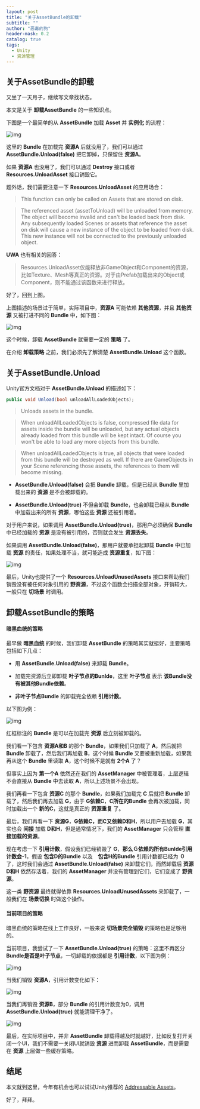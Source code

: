 ```yaml
---
layout: post
title: "关于AssetBundle的卸载"
subtitle: ""
author: "恶毒的狗"
header-mask: 0.2
catalog: true
tags:
  - Unity
  - 资源管理
---
```


## 关于AssetBundle的卸载

又坐了一天月子，继续写文章找状态。

本文是关于 **卸载AssetBundle** 的一些知识点。

下图是一个最简单的从 **AssetBundle** 加载 **Asset** 并 **实例化** 的流程：

![img](/img/unload-resources/screenshot1.png)

这里的 **Bundle** 在加载完 **资源A** 后就没用了，我们可以通过 **AssetBundle.Unload(false)** 把它卸掉，只保留住 **资源A**。

如果 **资源A** 也没用了，我们可以通过 **Destroy** 接口或者 **Resources.UnloadAsset** 接口销毁它。

题外话，我们需要注意一下 **Resources.UnloadAsset** 的应用场合：

> This function can only be called on Assets that are stored on disk.

> The referenced asset (assetToUnload) will be unloaded from memory. The object will become invalid and can't be loaded back from disk. Any subsequently loaded Scenes or assets that reference the asset on disk will cause a new instance of the object to be loaded from disk. This new instance will not be connected to the previously unloaded object.

**UWA** 也有相关的回答：

> Resources.UnloadAsset仅能释放非GameObject和Component的资源，比如Texture、Mesh等真正的资源。对于由Prefab加载出来的Object或Component，则不能通过该函数来进行释放。

好了，回到上图。

上图描述的场景过于简单，实际项目中，**资源A** 可能依赖 **其他资源**，并且 **其他资源** 又被打进不同的 **Bundle** 中，如下图：

![img](/img/unload-resources/screenshot2.png)

这个时候，卸载 **AssetBundle** 就需要一定的 **策略** 了。

在介绍 **卸载策略** 之前，我们必须先了解清楚 **AssetBundle.Unload** 这个函数。 

## 关于AssetBundle.Unload

Unity官方文档对于 **AssetBundle.Unload** 的描述如下：

```csharp
public void Unload(bool unloadAllLoadedObjects);
```

> Unloads assets in the bundle.

> When unloadAllLoadedObjects is false, compressed file data for assets inside the bundle will be unloaded, but any actual objects already loaded from this bundle will be kept intact. Of course you won't be able to load any more objects from this bundle.

> When unloadAllLoadedObjects is true, all objects that were loaded from this bundle will be destroyed as well. If there are GameObjects in your Scene referencing those assets, the references to them will become missing.

+ **AssetBundle.Unload(false)** 会把 **Bundle** 卸载，但是已经从 **Bundle** 里加载出来的 **资源** 是不会被卸载的。

+ **AssetBundle.Unload(true)** 不但会卸载 **Bundle**，也会卸载已经从 **Bundle** 中加载出来的所有 **资源**，哪怕这些 **资源** 还被引用着。

对于用户来说，如果调用 **AssetBundle.Unload(true)**，那用户必须确保 **Bundle** 中已经加载的 **资源** 是没有被引用的，否则就会发生 **资源丢失**。

如果调用 **AssetBundle.Unload(false)**，那用户就要承担起卸载 **Bundle** 中已加载 **资源** 的责任，如果处理不当，就可能造成 **资源重复**，如下图：

![img](/img/unload-resources/screenshot3.png)

最后，Unity也提供了一个 **Resources.UnloadUnusedAssets** 接口来帮助我们销毁没有被任何对象引用的 **野资源**，不过这个函数会扫描全部对象，开销较大，一般只在 **切场景** 时调用。

## 卸载AssetBundle的策略

#### 暗黑血统的策略

最早做 **暗黑血统** 的时候，我们卸载 **AssetBundle** 的策略其实就挺好，主要策略包括如下几点：

+ 用 **AssetBundle.Unload(false)** 来卸载 **Bundle**。

+ 加载完资源后立即卸载 **叶子节点的Bunlde**，这里 **叶子节点** 表示 **该Bundle没有被其他Bundle依赖**。

+ **非叶子节点Bundle** 的卸载完全依赖 **引用计数**。

以下图为例：

![img](/img/unload-resources/screenshot4.png)

红框标注的 **Bundle** 是可以在加载完 **资源** 后立刻被卸载的。

我们看一下包含 **资源A和B** 的那个 **Bundle**，如果我们只加载了 **A**，然后就把 **Bundle** 卸载了，然后我们再加载 **B**，这个时候 **Bundle** 又要被重新加载，如果我再从这个 **Bundle** 里读取 **A**，这个时候不是就有 **2个A** 了？

但事实上因为 **第一个A** 依然还在我们的 **AssetManager** 中被管理着，上层逻辑不会直接从 **Bundle** 中去读取 **A**，所以上述场景不会出现。

我们再看一下包含 **资源C** 的那个 **Bundle**，如果我们加载完 **C** 后就把 **Bundle** 卸载了，然后我们再去加载 **G**，由于 **G依赖C**，**C所在的Bundle** 会再次被加载，同时加载出一个 **新的C**，这就是真正的 **资源重复** 了。

最后，我们再看一下 **资源G**，**G依赖C，而C又依赖D和H**，所以用户去加载 **G**，其实也会 **间接** 加载 **D和H**，但是通常情况下，我们的 **AssetManager** 只会管理 **直接加载的资源**。

现在考虑一下 **引用计数**，假设我们已经销毁了 **G**，**那么Ｇ依赖的所有Bunlde引用计数会-1**，假设 **包含D的Bundle** 以及　**包含H的Bundle** 引用计数都已经为 **０** 了，这时我们会通过 **AssetBundle.Unload(false)** 来卸载它们，而然卸载后 **资源D和H** 依然存活着，我们的 **AssetManager** 并没有管理到它们，它们变成了 **野资源**。

这一类 **野资源** 最终就得依靠 **Resources.UnloadUnusedAssets** 来卸载了，一般我们在 **场景切换** 时做这个操作。

#### 当前项目的策略

暗黑血统的策略在线上工作良好，一般来说 **切场景完全销毁** 的策略也是足够用的。

当前项目，我尝试了一下 **AssetBundle.Unload(true)** 的策略：这里不再区分 **Bundle是否是叶子节点**，一切卸载的依据都是 **引用计数**，以下图为例：

![img](/img/unload-resources/screenshot5.png)

当我们销毁 **资源A**，引用计数变化如下：

![img](/img/unload-resources/screenshot6.png)

当我们再销毁 **资源B**，部分 **Bundle** 的引用计数变为0，调用 **AssetBundle.Unload(true)** 就能清理干净了。

![img](/img/unload-resources/screenshot7.png)

最后，在实际项目中，并非 **AssetBundle** 卸载得越及时就越好，比如反复打开关闭一个UI，我们不需要一关闭UI就销毁 **资源** 进而卸载 **AssetBundle**，而是需要在 **资源** 上层做一些缓存策略。

## 结尾

本文就到这里，今年有机会也可以试试Unity推荐的 [Addressable Assets](https://docs.unity3d.com/Packages/com.unity.addressables@1.6/manual/index.html)。

好了，拜拜。





























































































































